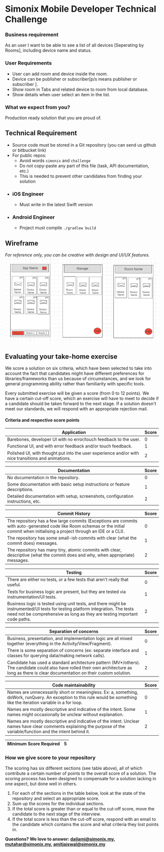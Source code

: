 # Simonix Mobile Developer Technical Challenge

### Business requirement
As an user I want to be able to see a list of all devices [Seperating by Rooms], including device name and status. 

### User Requirements
- User can add room and device inside the room.
- Device can be publisher or subscriber[p/s means publisher or subscriber ].
- Show room in Tabs and related device to room from local database. 
- Show details when user select an item in the list.

### What we expect from you?
Production ready solution that you are proud of.

## Technical Requirement
- Source code must be stored in a Git repository (you can send us github or bitbucket link)
- For public repos:
	- Avoid words `simonix` and `challenge`
	- Do not copy-paste any part of this file (task, API documentation, etc.)
	- This is needed to prevent other candidates from finding your solution

* ### iOS Engineer
	- Must write in the latest Swift version

* ### Android Engineer
	- Project must compile `./gradlew build` 

## Wireframe
*For reference only, you can be creative with design and UI/UX features.*
![Wireframe](/wireframe.png)

## Evaluating your take-home exercise
We score a solution on six criteria, which have been selected to take into account the fact that candidates might have different preferences for libraries/frameworks than us because of circumstances, and we look for general programming ability rather than familiarity with specific tools.

Every submitted exercise will be given a score (from 0 to 12 points). We have a certain cut-off score, which an exercise will have to meet to decide if a candidate should be taken forward to the next stage.
If a solution doesn't meet our standards, we will respond with an appropriate rejection mail.

#### Criteria and respective score points

|  Application          | Score  |
|-----------------------|--------|
| Barebones, developer UI with no error/touch feedback to the user.  | 0  |
| Functional UI, and with error feedback and/or touch feedback. | 1  |
| Polished UI, with thought put into the user experience and/or with nice transitions and animations. | 2 |

|  Documentation          | Score  |
|-------------------------|--------|
| No documentation in the repository.  | 0   |
| Some documentation with basic setup instructions or feature descriptions. | 1  |
| Detailed documentation with setup, screenshots, configuration instructions, etc. | 2 |

|  Commit History          | Score  |
|--------------------------|--------|
| The repository has a few large commits (Exceptions are commits with auto-generated code like Room schemas or the initial commit when initialising a project through an IDE or a CLI).  | 0  |
| The repository has some small-ish commits with clear (what the commit does) messages. | 1  |
| The repository has many tiny, atomic commits with clear, descriptive (what the commit does and why, when appropriate) messages. | 2 |

|  Testing                | Score  |
|-------------------------|--------|
| There are either no tests, or a few tests that aren't really that useful.  | 0  |
| Tests for business logic are present, but they are tested via instrumentation/UI tests. | 1  |
| Business logic is tested using unit tests, and there might be instrumented/UI tests for testing platform integration. The tests need not be comprehensive as long as they are testing important code paths. | 2 |

|  Separation of concerns          | Score  |
|----------------------------------|--------|
| Business, presentation, and implementation logic are all mixed together (everything in the Activity/View/Fragment).  | 0  |
| There is some separation of concerns (ex: separate interface and classes for querying data/making network calls). | 1  |
| Candidate has used a standard architecture pattern (MV*/others). The candidate could also have rolled their own architecture as long as there is clear documentation on their custom solution. | 2 |

|  Code maintainability          | Score  |
|--------------------------------|--------|
| Names are unnecessarily short or meaningless. Ex: a, something, doWork, runQuery. An exception to this rule would be something like the iteration variable in a for loop.  | 0  |
| Names are mostly descriptive and indicative of the intent. Some names might occasionally be unclear without explanation. | 1  |
| Names are mostly descriptive and indicative of the intent. Unclear names have clear comments explaining the purpose of the variable/function and the intent behind it. | 2 |

|  Minimum Score Required          | 5  |
|----------------------------------|----|

### How we give score to your repository
The scoring has six different sections (see table above), all of which contribute a certain number of points to the overall score of a solution. The scoring process has been designed to compensate for a solution lacking in one aspect, but done well in others.
 1. For each of the sections in the table below, look at the state of the repository and select an appropriate score.
 2. Sum up the scores for the individual sections.
 3. If the total score is greater than or equal to the cut-off score, move the candidate to the next stage of the interview.
 4. If the total score is less than the cut-off score, respond with an email to the candidate which contains the score and what criteria they lost points in.


**Questions? We love to answer: <dailami@simonix.my>, <mutahar@simonix.my>, <amitjaiswal@simonix.my>**
